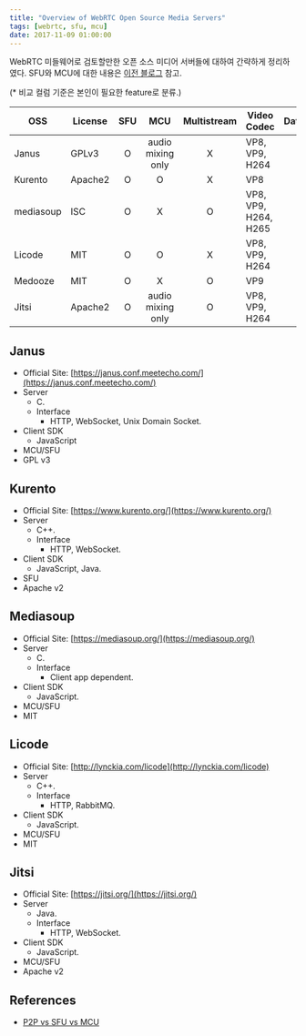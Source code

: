 ```yaml
---
title: "Overview of WebRTC Open Source Media Servers"
tags: [webrtc, sfu, mcu]
date: 2017-11-09 01:00:00
---
```


WebRTC 미들웨어로 검토할만한 오픈 소스 미디어 서버들에 대하여 간략하게 정리하였다. SFU와 MCU에 대한 내용은 [이전 블로그](https://blog.xenomity.com/P2P-vs-SFU-vs-MCU) 참고.

(* 비교 컬럼 기준은 본인이 필요한 feature로 분류.)

OSS	| License | SFU | MCU | Multistream | Video Codec | Datachannel | Simulcast | Opus DTX | VP9 SVC | Trickle ICE | IPv6
----|---------|:---:|:---:|:-----------:|-------------|:-----------:|:---------:|:-------:|:-------:|:-----------:|:----:			
Janus | GPLv3 | O | audio mixing only | X | VP8, VP9, H264 | O | O | X | O | O | O
Kurento | Apache2 | O | O | X | VP8 | O | O | O | X | X | X
mediasoup | ISC | O | X | O | VP8, VP9, H264, H265 | X | O | O | X | X | O
Licode | MIT | O | O | X | VP8, VP9, H264 | X | O | O | O | X | X
Medooze | MIT | O | X | O | VP9 | X | X | X | O | X | X
Jitsi | Apache2 | O | audio mixing only | O | VP8, VP9, H264 | O | O | X | X | O | X

## Janus
- Official Site: [https://janus.conf.meetecho.com/](https://janus.conf.meetecho.com/)
- Server
  - C.
  - Interface
    - HTTP, WebSocket, Unix Domain Socket.
- Client SDK
  - JavaScript
- MCU/SFU
- GPL v3

## Kurento
- Official Site: [https://www.kurento.org/](https://www.kurento.org/)
- Server
  - C++.
  - Interface
    - HTTP, WebSocket.
- Client SDK
  - JavaScript, Java.
- SFU
- Apache v2

## Mediasoup
- Official Site: [https://mediasoup.org/](https://mediasoup.org/)
- Server
  - C.
  - Interface
    - Client app dependent.
- Client SDK
  - JavaScript.
- MCU/SFU
- MIT

## Licode
- Official Site: [http://lynckia.com/licode](http://lynckia.com/licode)
- Server
  - C++.
  - Interface
	- HTTP, RabbitMQ.
- Client SDK
  - JavaScript.
- MCU/SFU
- MIT
	

## Jitsi
- Official Site: [https://jitsi.org/](https://jitsi.org/)
- Server
  - Java.
  - Interface
	- HTTP, WebSocket.
- Client SDK
  - JavaScript.
- MCU/SFU
- Apache v2


## References
- [P2P vs SFU vs MCU](https://blog.xenomity.com/P2P-vs-SFU-vs-MCU)
